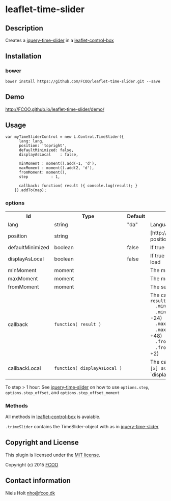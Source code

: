 # leaflet-time-slider
>
[jquery-time-slider]:https://github.com/FCOO/leaflet-time-slider
[leaflet-control-box]:https://github.com/FCOO/leaflet-control-box


## Description
Creates a [jquery-time-slider] in a [leaflet-control-box] 

## Installation
### bower
`bower install https://github.com/FCOO/leaflet-time-slider.git --save`

## Demo
http://FCOO.github.io/leaflet-time-slider/demo/ 

## Usage

	var myTimeSliderControl = new L.Control.TimeSlider({
		  lang: lang,
		  position: 'topright',
		  defaultMinimized: false,
		  displayAsLocal	: false,

		  minMoment	: moment().add(-1, 'd'), 
		  maxMoment	: moment().add(2, 'd'), 
		  fromMoment: moment(),
		  step			: 1,

		  callback: function( result ){ console.log(result); } 
		}).addTo(map);


### options
<table>
<tr>
<th>Id</th>
<th>Type</th> 
<th>Default</th>
<th>Description</th>
</tr>

<tr>
	<td>lang</td>
	<td>string</td>
	<td>"da"</td>
	<td>Language-code "da" or "en"</td>
</tr>

<tr>
	<td>position</td>
	<td>string</td>
	<td></td>
	<td>[http://leafletjs.com/reference.html#control-positions](Leaflet control-position)</td>
</tr>

<tr>
	<td>defaultMinimized</td>
	<td>boolean</td>
	<td>false</td>
	<td>If true the control is closed/hidden on load</td>
</tr>

<tr>
	<td>displayAsLocal</td>
	<td>boolean</td>
	<td>false</td>
	<td>If true the time is displayed in local time on load</td>
</tr>

<tr>
	<td>minMoment</td>
	<td>moment</td>
	<td></td>
	<td>The minimum moment/time on the scale</td>
</tr>
<tr>
	<td>maxMoment</td>
	<td>moment</td>
	<td></td>
	<td>The maximum moment/time on the scale</td>
</tr>
<tr>
	<td>fromMoment</td>
	<td>moment</td>
	<td></td>
	<td>The selected moment</td>
</tr>

<tr>
	<td>callback</td>
	<td><code>function(&nbsp;result&nbsp;)</code></td>
	<td></td>
	<td>The callback-function.<br> 
<code>result</code><br>
<code>&nbsp;&nbsp;.minMoment</code><br>
<code>&nbsp;&nbsp;.min</code> minMoment as relative hours (ex. -24)<br>
<code>&nbsp;&nbsp;.maxMoment</code><br>
<code>&nbsp;&nbsp;.max</code> maxMoment as relative hours (ex. +48)<br>
<code>&nbsp;&nbsp;.fromMoment</code><br>
<code>&nbsp;&nbsp;.from</code> fromMoment as relative hours (ex. +2)
	</td>
</tr>
<tr>
	<td>callbackLocal</td>
	<td><code>function(&nbsp;displayAsLocal&nbsp;)</code></td>
	<td></td>
	<td>The callback-function when the checkbox <code>[x] Use local time</code> is clicked. `displayAsLocal` is boolean
	</td>
</tr>
</table>


To step > 1 hour: See [jquery-time-slider] on how to use `options.step`, `options.step_offset`, and `options.step_offset_moment`
 

### Methods

All methods in [leaflet-control-box] is avaiable.

`.trimeSlider` contains the TimeSlider-object with as in [jquery-time-slider]



## Copyright and License
This plugin is licensed under the [MIT license](https://github.com/FCOO/leaflet-time-slider/LICENSE).

Copyright (c) 2015 [FCOO](https://github.com/FCOO)

## Contact information

Niels Holt nho@fcoo.dk



